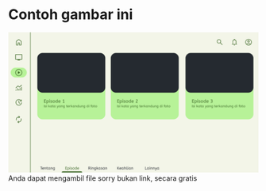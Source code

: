 # Contoh gambar ini
![alt text](https://github.com/marvinanggi/MD3-untuk-desain-/blob/main/New%20Project%20100%20Copy%202%20%5B0332A8B%5D.png?raw=true)
Anda dapat mengambil file sorry bukan link, secara gratis
